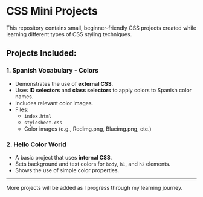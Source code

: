 # CSS Mini Projects

This repository contains small, beginner-friendly CSS projects created while learning different types of CSS styling techniques.

## Projects Included:

### 1. Spanish Vocabulary - Colors
- Demonstrates the use of **external CSS**.
- Uses **ID selectors** and **class selectors** to apply colors to Spanish color names.
- Includes relevant color images.
- Files:
  - `index.html`
  - `stylesheet.css`
  - Color images (e.g., Redimg.png, Blueimg.png, etc.)

### 2. Hello Color World
- A basic project that uses **internal CSS**.
- Sets background and text colors for `body`, `h1`, and `h2` elements.
- Shows the use of simple color properties.

---

More projects will be added as I progress through my learning journey.
